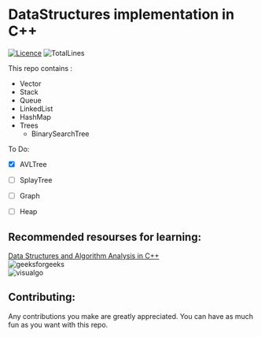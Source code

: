 # DataStructures implementation in C++
[![Licence](https://img.shields.io/apm/l/vim-mode)](https://github.com/mohammed0xff/justFortheCommits/blob/main/LICENSE)
![TotalLines](https://img.shields.io/tokei/lines/github/mohammed0xff/DataStructures-In-CPP)


This repo contains : 

* Vector 
* Stack
* Queue
* LinkedList
* HashMap
* Trees
  - BinarySearchTree
  

To Do:
- [x] AVLTree
- [ ] SplayTree
- [ ] Graph
- [ ] Heap


## Recommended resourses for learning:

[Data Structures and Algorithm Analysis in C++](https://www.google.com/url?sa=t&rct=j&q=&esrc=s&source=web&cd=&ved=2ahUKEwiIzcfsi432AhV3QvEDHQyZDaQQFnoECAUQAQ&url=http%3A%2F%2Fwww.uoitc.edu.iq%2Fimages%2Fdocuments%2Finformatics-institute%2FCompetitive_exam%2FDataStructures.pdf&usg=AOvVaw2JOvXQpOk_yG0q_mOt0rV7) <br/>
![geeksforgeeks](https://www.geeksforgeeks.org/data-structures/) <br/>
![visualgo](https://visualgo.net/en)


## Contributing:

Any contributions you make are greatly appreciated.
You can have as much fun as you want with this repo.


